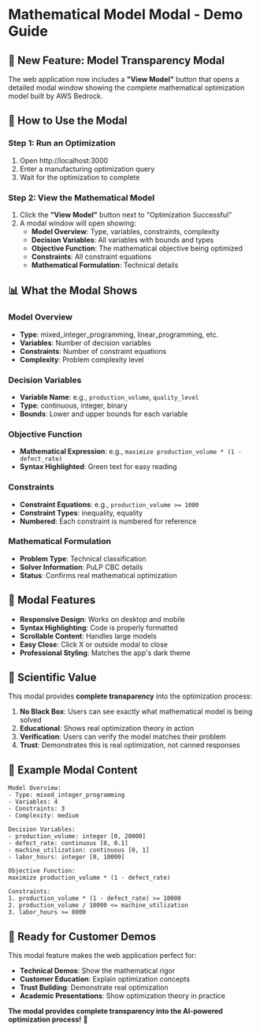 # Mathematical Model Modal - Demo Guide

## 🎯 **New Feature: Model Transparency Modal**

The web application now includes a **"View Model"** button that opens a detailed modal window showing the complete mathematical optimization model built by AWS Bedrock.

## 🚀 **How to Use the Modal**

### **Step 1: Run an Optimization**
1. Open http://localhost:3000
2. Enter a manufacturing optimization query
3. Wait for the optimization to complete

### **Step 2: View the Mathematical Model**
1. Click the **"View Model"** button next to "Optimization Successful"
2. A modal window will open showing:
   - **Model Overview**: Type, variables, constraints, complexity
   - **Decision Variables**: All variables with bounds and types
   - **Objective Function**: The mathematical objective being optimized
   - **Constraints**: All constraint equations
   - **Mathematical Formulation**: Technical details

## 📊 **What the Modal Shows**

### **Model Overview**
- **Type**: mixed_integer_programming, linear_programming, etc.
- **Variables**: Number of decision variables
- **Constraints**: Number of constraint equations
- **Complexity**: Problem complexity level

### **Decision Variables**
- **Variable Name**: e.g., `production_volume`, `quality_level`
- **Type**: continuous, integer, binary
- **Bounds**: Lower and upper bounds for each variable

### **Objective Function**
- **Mathematical Expression**: e.g., `maximize production_volume * (1 - defect_rate)`
- **Syntax Highlighted**: Green text for easy reading

### **Constraints**
- **Constraint Equations**: e.g., `production_volume >= 1000`
- **Constraint Types**: inequality, equality
- **Numbered**: Each constraint is numbered for reference

### **Mathematical Formulation**
- **Problem Type**: Technical classification
- **Solver Information**: PuLP CBC details
- **Status**: Confirms real mathematical optimization

## 🎨 **Modal Features**

- **Responsive Design**: Works on desktop and mobile
- **Syntax Highlighting**: Code is properly formatted
- **Scrollable Content**: Handles large models
- **Easy Close**: Click X or outside modal to close
- **Professional Styling**: Matches the app's dark theme

## 🔬 **Scientific Value**

This modal provides **complete transparency** into the optimization process:

1. **No Black Box**: Users can see exactly what mathematical model is being solved
2. **Educational**: Shows real optimization theory in action
3. **Verification**: Users can verify the model matches their problem
4. **Trust**: Demonstrates this is real optimization, not canned responses

## 🎯 **Example Modal Content**

```
Model Overview:
- Type: mixed_integer_programming
- Variables: 4
- Constraints: 3
- Complexity: medium

Decision Variables:
- production_volume: integer [0, 20000]
- defect_rate: continuous [0, 0.1]
- machine_utilization: continuous [0, 1]
- labor_hours: integer [0, 10000]

Objective Function:
maximize production_volume * (1 - defect_rate)

Constraints:
1. production_volume * (1 - defect_rate) >= 10000
2. production_volume / 10000 <= machine_utilization
3. labor_hours >= 8000
```

## 🚀 **Ready for Customer Demos**

This modal feature makes the web application perfect for:
- **Technical Demos**: Show the mathematical rigor
- **Customer Education**: Explain optimization concepts
- **Trust Building**: Demonstrate real optimization
- **Academic Presentations**: Show optimization theory in practice

**The modal provides complete transparency into the AI-powered optimization process!** 🎉
